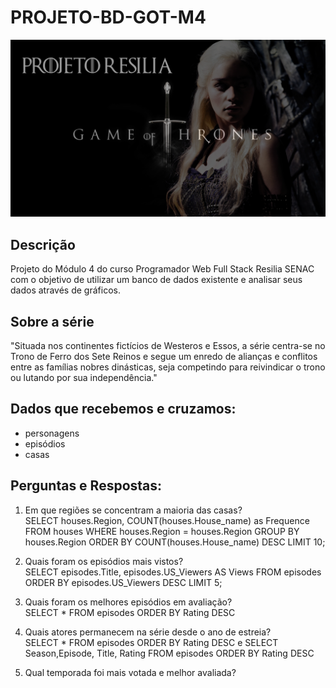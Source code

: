 # PROJETO-BD-GOT-M4

<img src="./images/got-project.png">

<h2>Descrição</h2>

<p>Projeto do Módulo 4 do curso Programador Web Full Stack Resilia SENAC com o objetivo de utilizar um banco de dados existente e analisar seus dados através de gráficos.</p>

<h2>Sobre a série</h2>
<p>"Situada nos continentes fictícios de Westeros e Essos, a série centra-se no Trono de Ferro dos Sete Reinos e segue um enredo de alianças e conflitos entre as famílias nobres dinásticas, seja competindo para reivindicar o trono ou lutando por sua independência."</p>

<h2>Dados que recebemos e cruzamos:</h2>
<ul>
<li>personagens</li>
<li>episódios</li>
<li>casas</li>
</ul>


<h2>Perguntas e Respostas:</h2>


1) Em que regiões se concentram a maioria das casas?<br>
SELECT houses.Region, COUNT(houses.House_name) as Frequence
FROM houses
WHERE houses.Region = houses.Region
GROUP BY houses.Region
ORDER BY COUNT(houses.House_name) DESC
LIMIT 10;

2) Quais foram os episódios mais vistos?<br>
SELECT episodes.Title, episodes.US_Viewers AS Views
FROM episodes
ORDER BY episodes.US_Viewers DESC
LIMIT 5;

3) Quais foram os melhores episódios em avaliação?<br>
SELECT * FROM episodes ORDER BY Rating DESC

4) Quais atores permanecem na série desde o ano de estreia?<br>
SELECT * FROM episodes ORDER BY Rating DESC
e
SELECT Season,Episode, Title, Rating FROM episodes
ORDER BY Rating DESC

5) Qual temporada foi mais votada e melhor avaliada?<br>
